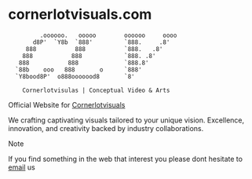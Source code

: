 # cornerlotvisuals.com
             .oooooo.   ooooo        oooooo     oooo 
           d8P'  `Y8b  `888'         `888.     .8'  
         888           888           `888.   .8'   
        888           888            `888. .8'    
       888           888             `888.8'     
      `88b    ooo   888       o      `888'      
      `Y8bood8P'  o888ooooood8       `8' 
      
        Cornerlotvisulas | Conceptual Video & Arts
      
   Official Website for [Cornerlotvisuals](cornerlotvisuals.com)

   We crafting captivating visuals tailored to your unique vision. Excellence, innovation, and creativity backed by industry collaborations.

> [!NOTE]
> If you find something in the web that interest you please dont hesitate to [email](mailto:cornerlotvisuals@gmail.com) us
